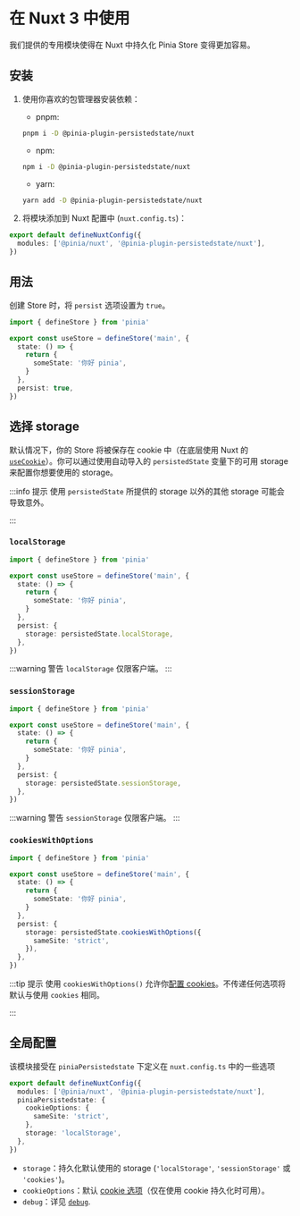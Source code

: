 # 在 Nuxt 3 中使用

我们提供的专用模块使得在 Nuxt 中持久化 Pinia Store 变得更加容易。

## 安装

1. 使用你喜欢的包管理器安装依赖：

    - pnpm:

    ```sh
    pnpm i -D @pinia-plugin-persistedstate/nuxt
    ```

    - npm:

    ```sh
    npm i -D @pinia-plugin-persistedstate/nuxt
    ```

    - yarn:

    ```sh
    yarn add -D @pinia-plugin-persistedstate/nuxt
    ```

2. 将模块添加到 Nuxt 配置中 (`nuxt.config.ts`)：

```ts
export default defineNuxtConfig({
  modules: ['@pinia/nuxt', '@pinia-plugin-persistedstate/nuxt'],
})
```

## 用法

创建 Store 时，将 `persist` 选项设置为 `true`。

```ts
import { defineStore } from 'pinia'

export const useStore = defineStore('main', {
  state: () => {
    return {
      someState: '你好 pinia',
    }
  },
  persist: true,
})
```

## 选择 storage

默认情况下，你的 Store 将被保存在 cookie 中（在底层使用 Nuxt 的 [`useCookie`](https://nuxt.com/docs/api/composables/use-cookie)）。你可以通过使用自动导入的 `persistedState` 变量下的可用 storage 来配置你想要使用的 storage。

:::info 提示
使用 `persistedState` 所提供的 storage 以外的其他 storage 可能会导致意外。

:::

### `localStorage`

```ts
import { defineStore } from 'pinia'

export const useStore = defineStore('main', {
  state: () => {
    return {
      someState: '你好 pinia',
    }
  },
  persist: {
    storage: persistedState.localStorage,
  },
})
```

:::warning 警告
`localStorage` 仅限客户端。
:::

### `sessionStorage`

```ts
import { defineStore } from 'pinia'

export const useStore = defineStore('main', {
  state: () => {
    return {
      someState: '你好 pinia',
    }
  },
  persist: {
    storage: persistedState.sessionStorage,
  },
})
```

:::warning 警告
`sessionStorage` 仅限客户端。
:::

### `cookiesWithOptions`

```ts
import { defineStore } from 'pinia'

export const useStore = defineStore('main', {
  state: () => {
    return {
      someState: '你好 pinia',
    }
  },
  persist: {
    storage: persistedState.cookiesWithOptions({
      sameSite: 'strict',
    }),
  },
})
```

:::tip 提示
使用 `cookiesWithOptions()` 允许你[配置 cookies](https://nuxt.com/docs/api/composables/use-cookie#options)。不传递任何选项将默认与使用 `cookies` 相同。

:::

## 全局配置

该模块接受在 `piniaPersistedstate` 下定义在 `nuxt.config.ts` 中的一些选项

```ts
export default defineNuxtConfig({
  modules: ['@pinia/nuxt', '@pinia-plugin-persistedstate/nuxt'],
  piniaPersistedstate: {
    cookieOptions: {
      sameSite: 'strict',
    },
    storage: 'localStorage',
  },
})
```

-   `storage`：持久化默认使用的 storage (`'localStorage'`, `'sessionStorage'` 或 `'cookies'`)。
-   `cookieOptions`：默认 [cookie 选项](https://nuxt.com/docs/api/composables/use-cookie#options)（仅在使用 cookie 持久化时可用）。
-   `debug`：详见 [`debug`](/zh/guide/config.html#debug).
